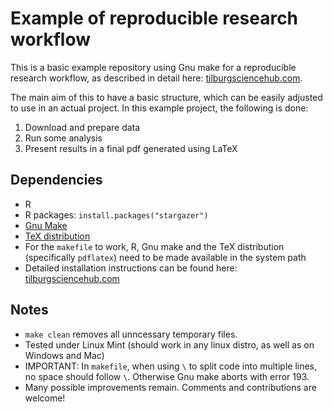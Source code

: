 # Example of reproducible research workflow 

This is a basic example repository using Gnu make for a reproducible research workflow, as described in detail here: [tilburgsciencehub.com](http://tilburgsciencehub.com/). 

The main aim of this to have a basic structure, which can be easily adjusted to use in an actual project.  In this example project, the following is done: 
1. Download and prepare data
2. Run some analysis
3. Present results in a final pdf generated using LaTeX

## Dependencies
- R 
- R packages: `install.packages("stargazer")`
- [Gnu Make](https://tilburgsciencehub.com/get/make) 
- [TeX distribution](https://tilburgsciencehub.com/get/latex/?utm_campaign=referral-short)
- For the `makefile` to work, R, Gnu make and the TeX distribution (specifically `pdflatex`) need to be made available in the system path 
- Detailed installation instructions can be found here: [tilburgsciencehub.com](http://tilburgsciencehub.com/)


## Notes
- `make clean` removes all unncessary temporary files. 
- Tested under Linux Mint (should work in any linux distro, as well as on Windows and Mac) 
- IMPORTANT: In `makefile`, when using `\` to split code into multiple lines, no space should follow `\`. Otherwise Gnu make aborts with error 193. 
- Many possible improvements remain. Comments and contributions are welcome!
